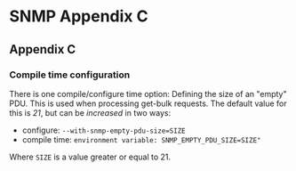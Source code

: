 # SNMP Appendix C

## Appendix C

### Compile time configuration

There is one compile/configure time option: Defining the size of an "empty" PDU. This is used when processing get-bulk requests. The default value for this is *21*, but can be *increased* in two ways:

* configure: `--with-snmp-empty-pdu-size=SIZE`
* compile time: `environment variable: SNMP_EMPTY_PDU_SIZE=SIZE"`

Where `SIZE` is a value greater or equal to 21.
